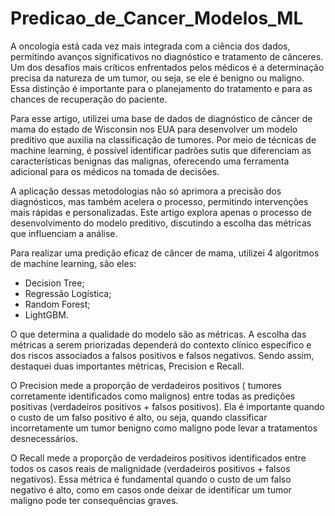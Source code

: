 # Predicao_de_Cancer_Modelos_ML

A oncologia está cada vez mais integrada com a ciência dos dados, permitindo avanços significativos no diagnóstico e tratamento de cânceres. Um dos desafios mais críticos enfrentados pelos médicos é a determinação precisa da natureza de um tumor, ou seja, se ele é benigno ou maligno. Essa distinção é importante para o planejamento do tratamento e para as chances de recuperação do paciente.

Para esse artigo, utilizei uma base de dados de diagnóstico de câncer de mama do estado de Wisconsin nos EUA para desenvolver um modelo preditivo que auxilia na classificação de tumores. Por meio de técnicas de machine learning, é possível identificar padrões sutis que diferenciam as características benignas das malignas, oferecendo uma ferramenta adicional para os médicos na tomada de decisões.

A aplicação dessas metodologias não só aprimora a precisão dos diagnósticos, mas também acelera o processo, permitindo intervenções mais rápidas e personalizadas. Este artigo explora apenas o processo de desenvolvimento do modelo preditivo, discutindo a escolha das métricas que influenciam a análise. 

Para realizar uma predição eficaz de câncer de mama, utilizei 4 algoritmos de machine learning, são eles:

* Decision Tree;
* Regressão Logística;
* Random Forest;
* LightGBM.

O que determina a qualidade do modelo são as métricas. A escolha das métricas a serem priorizadas dependerá do contexto clínico específico e dos riscos associados a falsos positivos e falsos negativos. Sendo assim, destaquei duas importantes métricas, Precision e Recall.

O Precision mede a proporção de verdadeiros positivos ( tumores corretamente identificados como malignos) entre todas as predições positivas (verdadeiros positivos + falsos positivos). Ela é importante quando o custo de um falso positivo é alto, ou seja, quando classificar incorretamente um tumor benigno como maligno pode levar a tratamentos desnecessários. 

O Recall mede a proporção de verdadeiros positivos identificados entre todos os casos reais de malignidade (verdadeiros positivos + falsos negativos). Essa métrica é fundamental quando o custo de um falso negativo é alto, como em casos onde deixar de identificar um tumor maligno pode ter consequências graves.

